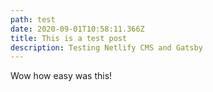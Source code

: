 ```yaml
---
path: test
date: 2020-09-01T10:58:11.366Z
title: This is a test post
description: Testing Netlify CMS and Gatsby
---
```

Wow how easy was this!